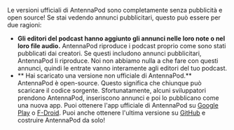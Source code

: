 Le versioni ufficiali di AntennaPod sono completamente senza pubblicità e open
source! Se stai vedendo annunci pubblicitari, questo può essere per due ragioni:

- **Gli editori del podcast hanno aggiunto gli annunci nelle loro note o nel
loro file audio.** AntennaPod riproduce i podcast proprio come sono stati
pubblicati dai creatori. Se questi includono annunci pubblicitari, AntennaPod li
riproduce. Noi non abbiamo nulla a che fare con questi annunci, quindi le
entrate vanno interamente agli editori del tuo podcast.
- ** Hai scaricato una versione non ufficiale di AntennaPod.** AntennaPod è
open-source. Questo significa che chiunque può scaricare il codice sorgente.
Sfortunatamente, alcuni sviluppatori prendono AntennaPod, inseriscono annunci e
poi lo pubblicano come una nuova app. Puoi ottenere l'app ufficiale di
AntennaPod su [Google Play](https://play.google.com/store/apps/details?id=de.danoeh.antennapod)
o [F-Droid](https://f-droid.org/packages/de.danoeh.antennapod/). Puoi anche
ottenere l'ultima versione su [GitHub](https://github.com/AntennaPod/AntennaPod/)
e costruire AntennaPod da solo!
